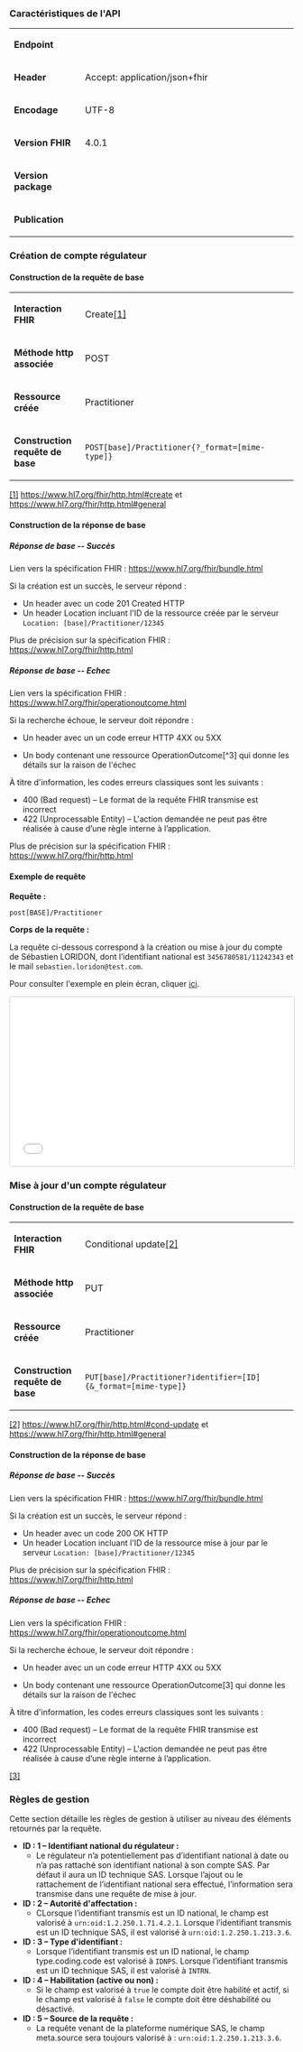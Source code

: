 <!-- Gestion régulateurs -->

### Caractéristiques de l'API

<table>
<tbody>
<tr>
  <td width="25%"><p><strong>Endpoint</strong></p></td>
  <td><p>&nbsp;</p></td>
</tr>
<tr>
  <td width="25%"><p><strong>Header</strong></p></td>
  <td><p>Accept: application/json+fhir</p></td>
</tr>
<tr>
  <td width="25%"><p><strong>Encodage</strong></p></td>
  <td><p>UTF-8</p></td>
</tr>
<tr>
  <td width="25%"><p><strong>Version FHIR</strong></p></td>
  <td><p>4.0.1</p></td>
</tr>
<tr>
  <td width="25%"><p><strong>Version package</strong></p></td>
  <td><p>&nbsp;</p></td>
</tr>
<tr>
  <td width="25%"><p><strong>Publication</strong></p></td>
  <td><p>&nbsp;</p></td>
</tr>
</tbody>
</table>

### Création de compte régulateur

####  Construction de la requête de base

<table>
<tbody>
<tr>
  <td width="25%"><p><strong>Interaction FHIR</strong></p></td>
  <td><p>Create<a href="#_ftn1" name="_ftnref1">[1]</a></p></td>
</tr>
<tr>
  <td width="25%"><p><strong>Méthode http associée</strong></p></td>
  <td><p>POST</p></td>
</tr>
<tr>
  <td width="25%"><p><strong>Ressource créée</strong></p></td>
  <td><p>Practitioner</p></td>
</tr>
<tr>
  <td width="25%"><p><strong>Construction requête de base</strong></p></td>
  <td><p><code>POST[base]/Practitioner{?_format=[mime-type]}</code></p></td>
</tr>
</tbody>
</table>
<p><a href="#_ftnref1" name="_ftn1">[1]</a> <a href="https://www.hl7.org/fhir/http.html#create">https://www.hl7.org/fhir/http.html#create</a> et <a href="https://www.hl7.org/fhir/http.html#general">https://www.hl7.org/fhir/http.html#general</a></p>

#### Construction de la réponse de base

##### Réponse de base -- Succès

Lien vers la spécification FHIR : <https://www.hl7.org/fhir/bundle.html>

Si la création est un succès, le serveur répond :

-   Un header avec un code 201 Created HTTP
-   Un header Location incluant l'ID de la ressource créée par le serveur `Location: [base]/Practitioner/12345`

Plus de précision sur la spécification FHIR :
<https://www.hl7.org/fhir/http.html>

##### Réponse de base -- Echec

Lien vers la spécification FHIR :
<https://www.hl7.org/fhir/operationoutcome.html>

Si la recherche échoue, le serveur doit répondre :

-   Un header avec un un code erreur HTTP 4XX ou 5XX

-   Un body contenant une ressource OperationOutcome[^3] qui donne les
    détails sur la raison de l'échec

À titre d'information, les codes erreurs classiques sont les suivants :
- 400 (Bad request) – Le format de la requête FHIR transmise est incorrect
- 422 (Unprocessable Entity) – L'action demandée ne peut pas être réalisée à cause d’une règle interne à l’application.

Plus de précision sur la spécification FHIR :
<https://www.hl7.org/fhir/http.html>

#### Exemple de requête

**Requête :**

`post[BASE]/Practitioner`

**Corps de la requête :**

La requête ci-dessous correspond à la création ou mise à jour du compte de Sébastien LORIDON, dont l’identifiant national est `3456780581/11242343` et le mail `sebastien.loridon@test.com`.

Pour consulter l'exemple en plein écran, cliquer [ici](./Practitioner-ExamplePractitionerRegul1.json.html).

<iframe src="./Practitioner-ExamplePractitionerRegul.json" width="100%" height="300" style="border: 1px solid #cccccc; border-radius: 4px; background: #f5f2f0;" scrolling="yes"></iframe>
<br>

### Mise à jour d'un compte régulateur

####  Construction de la requête de base

<table>
<tbody>
<tr>
  <td width="25%"><p><strong>Interaction FHIR</strong></p></td>
  <td><p>Conditional update<a href="#_ftn2" name="_ftnref2">[2]</a></p></td>
</tr>
<tr>
  <td width="25%"><p><strong>Méthode http associée</strong></p></td>
  <td><p>PUT</p></td>
</tr>
<tr>
  <td width="25%"><p><strong>Ressource créée</strong></p></td>
  <td><p>Practitioner</p></td>
</tr>
<tr>
  <td width="25%"><p><strong>Construction requête de base</strong></p></td>
  <td><p><code>PUT[base]/Practitioner?identifier=[ID]{&amp;_format=[mime-type]}</code></p></td>
</tr>
</tbody>
</table>
<p><a href="#_ftnref2" name="_ftn2">[2]</a> <a href="https://www.hl7.org/fhir/http.html#cond-update">https://www.hl7.org/fhir/http.html#cond-update</a> et <a href="https://www.hl7.org/fhir/http.html#general">https://www.hl7.org/fhir/http.html#general</a></p>

#### Construction de la réponse de base

##### Réponse de base -- Succès

Lien vers la spécification FHIR : <https://www.hl7.org/fhir/bundle.html>

Si la création est un succès, le serveur répond :

-   Un header avec un code 200 OK HTTP
-   Un header Location incluant l'ID de la ressource mise à jour par le serveur `Location: [base]/Practitioner/12345`

Plus de précision sur la spécification FHIR :
<https://www.hl7.org/fhir/http.html>


##### Réponse de base -- Echec

Lien vers la spécification FHIR :
<https://www.hl7.org/fhir/operationoutcome.html>

Si la recherche échoue, le serveur doit répondre :

-   Un header avec un un code erreur HTTP 4XX ou 5XX

-   Un body contenant une ressource OperationOutcome[3] qui donne les
    détails sur la raison de l'échec

À titre d'information, les codes erreurs classiques sont les suivants :
- 400 (Bad request) – Le format de la requête FHIR transmise est incorrect
- 422 (Unprocessable Entity) – L'action demandée ne peut pas être réalisée à cause d’une règle interne à l’application.

<p><a href="#_ftnref3" name="_ftn3">[3]</a> <a href="https://www.hl7.org/fhir/operationoutcome.html"><https://www.hl7.org/fhir/operationoutcome.html></a></p>


### Règles de gestion

Cette section détaille les règles de gestion à utiliser au niveau des éléments retournés par la requête.
- **ID : 1 – Identifiant national du régulateur :**
  - Le régulateur n’a potentiellement pas d’identifiant national à date ou n’a pas rattaché son identifiant national à son compte SAS. Par défaut il aura un ID technique SAS. Lorsque l’ajout ou le rattachement de l’identifiant national sera effectué, l’information sera transmise dans une requête de mise à jour.
- **ID : 2 – Autorité d'affectation :**
  - CLorsque l’identifiant transmis est un ID national, le champ est valorisé à `urn:oid:1.2.250.1.71.4.2.1`. Lorsque l’identifiant transmis est un ID technique SAS, il est valorisé à `urn:oid:1.2.250.1.213.3.6`.
- **ID : 3 – Type d'identifiant :**
  - Lorsque l’identifiant transmis est un ID national, le champ type.coding.code est valorisé à `IDNPS`. Lorsque l’identifiant transmis est un ID technique SAS, il est valorisé à `INTRN`.
- **ID : 4 – Habilitation (active ou non) :**
  - Si le champ est valorisé à `true` le compte doit être habilité et actif, si le champ est valorisé à `false` le compte doit être déshabilité ou désactivé.
- **ID : 5 – Source de la requête :**
  - La requête venant de la plateforme numérique SAS, le champ meta.source sera toujours valorisé à : `urn:oid:1.2.250.1.213.3.6`.
